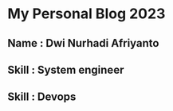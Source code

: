 # My Personal Blog 2023
## Name : Dwi Nurhadi Afriyanto
## Skill : System engineer
## Skill : Devops
